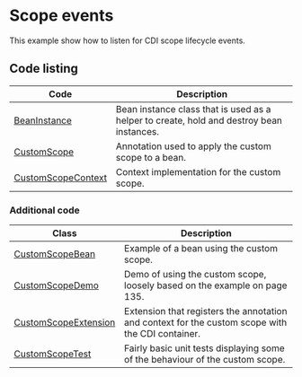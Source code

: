 # Scope events

This example show how to listen for CDI scope lifecycle events. 

## Code listing

| Code                                                                                                | Description                                                                              |
|-----------------------------------------------------------------------------------------------------|------------------------------------------------------------------------------------------|
| [BeanInstance](src/main/java/org/omnifaces/procdi/scopes/customscope/BeanInstance.java)             | Bean instance class that is used as a helper to create, hold and destroy bean instances. |
| [CustomScope](src/main/java/org/omnifaces/procdi/scopes/customscope/CustomScope.java)               | Annotation used to apply the custom scope to a bean.                                     |
| [CustomScopeContext](src/main/java/org/omnifaces/procdi/scopes/customscope/CustomScopeContext.java) | Context implementation for the custom scope.                                             |

### Additional code

| Class                                                                                                   | Description                                                                                      |
|---------------------------------------------------------------------------------------------------------|--------------------------------------------------------------------------------------------------|
| [CustomScopeBean](src/main/java/org/omnifaces/procdi/scopes/customscope/CustomScopedBean.java)          | Example of a bean using the custom scope.                                                        |
| [CustomScopeDemo](src/main/java/org/omnifaces/procdi/scopes/customscope/CustomScopeDemo.java)           | Demo of using the custom scope, loosely based on the example on page 135.                        |
| [CustomScopeExtension](src/main/java/org/omnifaces/procdi/scopes/customscope/CustomScopeExtension.java) | Extension that registers the annotation and context for the custom scope with the CDI container. |
| [CustomScopeTest](src/test/java/org/omnifaces/procdi/scopes/customscope/CustomScopeTest.java)           | Fairly basic unit tests displaying some of the behaviour of the custom scope.                    |
